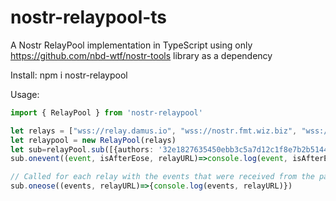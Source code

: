 # nostr-relaypool-ts
A Nostr RelayPool implementation in TypeScript using only https://github.com/nbd-wtf/nostr-tools library as a dependency 

Install:
npm i nostr-relaypool

Usage:

```typescript
import { RelayPool } from 'nostr-relaypool'

let relays = ["wss://relay.damus.io", "wss://nostr.fmt.wiz.biz", "wss://nostr.bongbong.com"];
let relaypool = new RelayPool(relays)
let sub=relayPool.sub([{authors: '32e1827635450ebb3c5a7d12c1f8e7b2b514439ac10a67eef3d9fd9c5c68e245'}], relays)
sub.onevent((event, isAfterEose, relayURL)=>console.log(event, isAfterEose, relayURL))

// Called for each relay with the events that were received from the particular server
sub.oneose((events, relayURL)=>{console.log(events, relayURL)})
```
